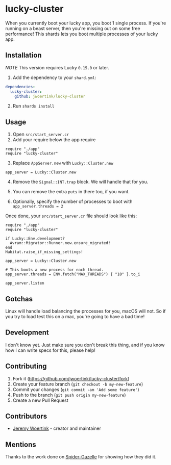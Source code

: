 # lucky-cluster

When you currently boot your lucky app, you boot 1 single process. If you're running on a beast server, then you're missing out on some free performance!
This shards lets you boot multiple processes of your lucky app.

## Installation

*NOTE* This version requires Lucky `0.15.0` or later.

1. Add the dependency to your `shard.yml`:
```yaml
dependencies:
  lucky-cluster:
    github: jwoertink/lucky-cluster
```
2. Run `shards install`

## Usage

1. Open `src/start_server.cr`
2. Add your require below the app require
```crystal
require "./app"
require "lucky-cluster"
```
3. Replace `AppServer.new` with `Lucky::Cluster.new`
```crystal
app_server = Lucky::Cluster.new
```
4. Remove the `Signal::INT.trap` block. We will handle that for you.
5. You can remove the extra `puts` in there too, if you want.

6. Optionally, specify the number of processes to boot with `app_server.threads = 2`

Once done, your `src/start_server.cr` file should look like this:

```crystal
require "./app"
require "lucky-cluster"

if Lucky::Env.development?
  Avram::Migrator::Runner.new.ensure_migrated!
end
Habitat.raise_if_missing_settings!

app_server = Lucky::Cluster.new

# This boots a new process for each thread.
app_server.threads = ENV.fetch("MAX_THREADS") { "10" }.to_i

app_server.listen
```

## Gotchas

Linux will handle load balancing the processes for you, macOS will not. So if you try to load test this on a mac, you're going to have a bad time!

## Development

I don't know yet. Just make sure you don't break this thing, and if you know how I can write specs for this, please help!

## Contributing

1. Fork it (<https://github.com/jwoertink/lucky-cluster/fork>)
2. Create your feature branch (`git checkout -b my-new-feature`)
3. Commit your changes (`git commit -am 'Add some feature'`)
4. Push to the branch (`git push origin my-new-feature`)
5. Create a new Pull Request

## Contributors

- [Jeremy Woertink](https://github.com/jwoertink) - creator and maintainer

## Mentions

Thanks to the work done on [Spider-Gazelle](https://github.com/spider-gazelle/action-controller/blob/master/clustering.md) for showing how they did it.
